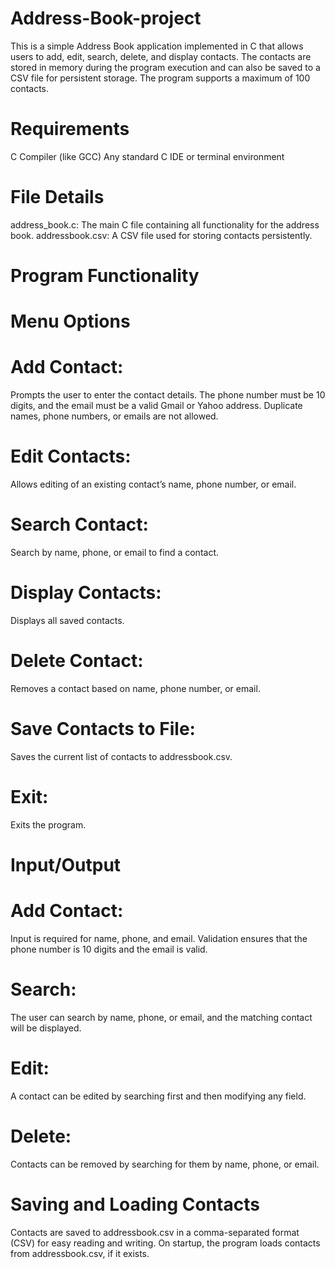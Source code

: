 # Address-Book-project

This is a simple Address Book application implemented in C that allows users to add, edit, search, delete, and display contacts. 
The contacts are stored in memory during the program execution and can also be saved to a CSV file for persistent storage. 
The program supports a maximum of 100 contacts.

# Requirements
C Compiler (like GCC)
Any standard C IDE or terminal environment

# File Details
address_book.c: The main C file containing all functionality for the address book.
addressbook.csv: A CSV file used for storing contacts persistently.

# Program Functionality
# Menu Options

# Add Contact: 
Prompts the user to enter the contact details. The phone number must be 10 digits, and the email must be a valid Gmail or Yahoo address. Duplicate names, phone numbers, or emails are not allowed.
# Edit Contacts: 
Allows editing of an existing contact’s name, phone number, or email.
# Search Contact: 
Search by name, phone, or email to find a contact.
# Display Contacts: 
Displays all saved contacts.
# Delete Contact: 
Removes a contact based on name, phone number, or email.
# Save Contacts to File: 
Saves the current list of contacts to addressbook.csv.
# Exit: 
Exits the program.

# Input/Output
# Add Contact: 
Input is required for name, phone, and email. Validation ensures that the phone number is 10 digits and the email is valid.
# Search: 
The user can search by name, phone, or email, and the matching contact will be displayed.
# Edit: 
A contact can be edited by searching first and then modifying any field.
# Delete: 
Contacts can be removed by searching for them by name, phone, or email.

# Saving and Loading Contacts
Contacts are saved to addressbook.csv in a comma-separated format (CSV) for easy reading and writing.
On startup, the program loads contacts from addressbook.csv, if it exists. 
